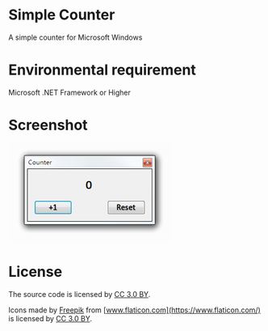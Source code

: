 # Simple Counter
A simple counter for Microsoft Windows

# Environmental requirement
Microsoft .NET Framework or Higher 

# Screenshot
![Screenshot](https://github.com/chenshaoju/simple-counter/blob/master/screenshot.png?raw=true)

# License
The source code is licensed by [CC 3.0 BY](http://creativecommons.org/licenses/by/3.0/).

Icons made by [Freepik](https://www.flaticon.com/authors/freepik) from [www.flaticon.com](https://www.flaticon.com/) is licensed by [CC 3.0 BY](http://creativecommons.org/licenses/by/3.0/).
